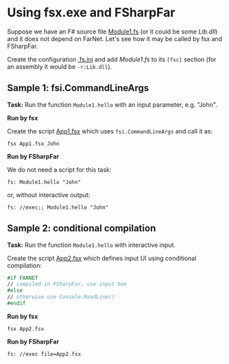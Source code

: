 # Using fsx.exe and FSharpFar

Suppose we have an F# source file [Module1.fs](Module1.fs) (or it could be some
*Lib.dll*) and it does not depend on FarNet. Let's see how it may be called by
fsx and FSharpFar.

Create the configuration [.fs.ini](.fs.ini) and add *Module1.fs* to its `[fsc]`
section (for an assembly it would be `-r:Lib.dll`).

## Sample 1: fsi.CommandLineArgs

**Task:** Run the function `Module1.hello` with an input parameter, e.g. "John".

**Run by fsx**

Create the script [App1.fsx](App1.fsx) which uses `fsi.CommandLineArgs` and call it as:

    fsx App1.fsx John

**Run by FSharpFar**

We do not need a script for this task:

    fs: Module1.hello "John"

or, without interactive output:

    fs: //exec;; Module1.hello "John"

## Sample 2: conditional compilation

**Task:** Run the function `Module1.hello` with interactive input.

Create the script [App2.fsx](App2.fsx) which defines input UI using conditional compilation:

```fsharp
#if FARNET
// compiled in FSharpFar, use input box
#else
// otherwise use Console.ReadLine()
#endif
```

**Run by fsx**

    fsx App2.fsx

**Run by FSharpFar**

    fs: //exec file=App2.fsx
